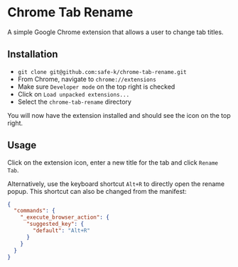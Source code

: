# Chrome Tab Rename
A simple Google Chrome extension that allows a user to change tab titles.

## Installation
* `git clone git@github.com:safe-k/chrome-tab-rename.git`
* From Chrome, navigate to `chrome://extensions`
* Make sure `Developer mode` on the top right is checked
* Click on `Load unpacked extensions...`
* Select the `chrome-tab-rename` directory

You will now have the extension installed and should see the icon on the top right.

## Usage
Click on the extension icon, enter a new title for the tab
and click `Rename Tab`.

Alternatively, use the keyboard shortcut `Alt+R` to directly
open the rename popup. This shortcut can also be changed from the 
manifest:
```json
{
  "commands": {
    "_execute_browser_action": {
      "suggested_key": {
        "default": "Alt+R"
      }
    }
  }
}
```

